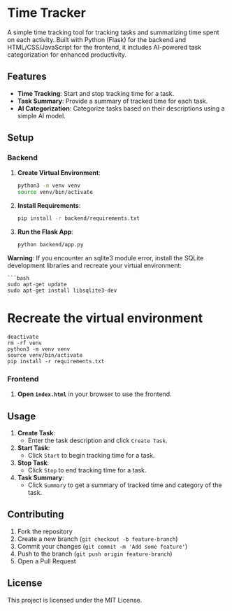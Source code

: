 # Time Tracker

A simple time tracking tool for tracking tasks and summarizing time spent on each activity. Built with Python (Flask) for the backend and HTML/CSS/JavaScript for the frontend, it includes AI-powered task categorization for enhanced productivity.


## Features

- **Time Tracking**: Start and stop tracking time for a task.
- **Task Summary**: Provide a summary of tracked time for each task.
- **AI Categorization**: Categorize tasks based on their descriptions using a simple AI model.


## Setup

### Backend

1. **Create Virtual Environment**:
    ```bash
    python3 -m venv venv
    source venv/bin/activate 
    ```

2. **Install Requirements**:
    ```bash
    pip install -r backend/requirements.txt
    ```

3. **Run the Flask App**:
    ```bash
    python backend/app.py
    ```

**Warning**: If you encounter an sqlite3 module error, install the SQLite development libraries and recreate your virtual environment:

    ```bash
    sudo apt-get update
    sudo apt-get install libsqlite3-dev

# Recreate the virtual environment
    deactivate
    rm -rf venv
    python3 -m venv venv
    source venv/bin/activate
    pip install -r requirements.txt 

### Frontend

1. **Open `index.html`** in your browser to use the frontend.

## Usage

1. **Create Task**:
   - Enter the task description and click `Create Task`.
2. **Start Task**:
   - Click `Start` to begin tracking time for a task.
3. **Stop Task**:
   - Click `Stop` to end tracking time for a task.
4. **Task Summary**:
   - Click `Summary` to get a summary of tracked time and category of the task.

## Contributing

1. Fork the repository
2. Create a new branch (`git checkout -b feature-branch`)
3. Commit your changes (`git commit -m 'Add some feature'`)
4. Push to the branch (`git push origin feature-branch`)
5. Open a Pull Request

## License

This project is licensed under the MIT License.
